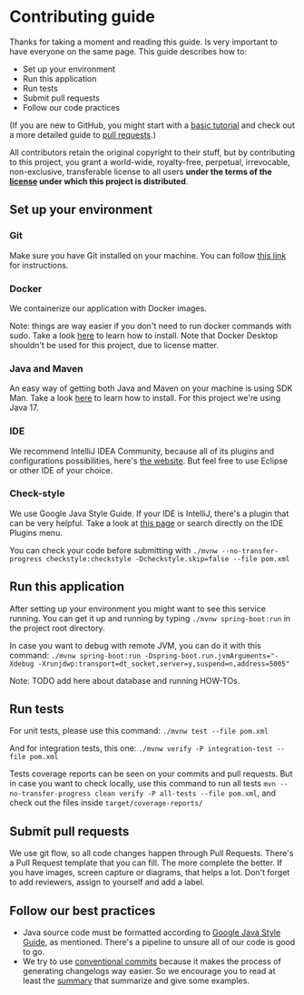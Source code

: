 # Contributing guide

Thanks for taking a moment and reading this guide. Is very important to have 
everyone on the same page. This guide describes how to:
- Set up your environment
- Run this application
- Run tests
- Submit pull requests
- Follow our code practices

(If you are new to GitHub, you might start with a [basic tutorial](https://help.github.com/articles/set-up-git) and check out a more detailed guide to [pull requests](https://help.github.com/articles/using-pull-requests/).)

All contributors retain the original copyright to their stuff, but by
contributing to this project, you grant a world-wide, royalty-free, 
perpetual, irrevocable, non-exclusive, transferable license to all 
users **under the terms of the [license](./LICENSE.md) under which 
this project is distributed**.

## Set up your environment

### Git

Make sure you have Git installed on your machine. You can follow
[this link](https://git-scm.com/downloads) for instructions.

### Docker

We containerize our application with Docker images. 

Note: things are way 
easier if you don't need to run docker commands with sudo. Take a look
[here](https://docs.docker.com/engine/install/#server) to learn how to
install. Note that Docker Desktop shouldn't be used for this project,
due to license matter.

### Java and Maven

An easy way of getting both Java and Maven on your machine is using 
SDK Man. Take a look [here](https://sdkman.io/) to learn how to install.
For this project we're using Java 17.

### IDE

We recommend IntelliJ IDEA Community, because all of its plugins and
configurations possibilities, here's [the website](https://www.jetbrains.com/idea/download).
But feel free to use Eclipse or other IDE of your choice.

### Check-style

We use Google Java Style Guide. If your IDE is IntelliJ, there's a plugin
that can be very helpful. Take a look at
[this page](https://plugins.jetbrains.com/plugin/8527-google-java-format)
or search directly on the IDE Plugins menu.

You can check your code before submitting with `./mvnw --no-transfer-progress checkstyle:checkstyle -Dcheckstyle.skip=false --file pom.xml`

## Run this application

After setting up your environment you might want to see this service running. 
You can get it up and running by typing `./mvnw spring-boot:run` in the project
root directory.

In case you want to debug with remote JVM, you can do it with this command:
`./mvnw spring-boot:run -Dspring-boot.run.jvmArguments="-Xdebug -Xrunjdwp:transport=dt_socket,server=y,suspend=n,address=5005"`

Note: TODO add here about database and running HOW-TOs.

## Run tests

For unit tests, please use this command: `./mvnw test --file pom.xml`

And for integration tests, this one: `./mvnw verify -P integration-test --file pom.xml`

Tests coverage reports can be seen on your commits and pull requests. But in case you 
want to check locally, use this command to run all tests `mvn --no-transfer-progress clean verify -P all-tests --file pom.xml`,
and check out the files inside `target/coverage-reports/`

## Submit pull requests

We use git flow, so all code changes happen through Pull Requests. There's a
Pull Request template that you can fill. The more complete the better. If you
have images, screen capture or diagrams, that helps a lot. Don't forget to add
reviewers, assign to yourself and add a label.

## Follow our best practices

- Java source code must be formatted according to
[Google Java Style Guide](https://google.github.io/styleguide/javaguide.html),
as mentioned. There's a pipeline to unsure all of our code is good to go.
- We try to use [conventional commits](https://www.conventionalcommits.org/)
because it makes the process of generating changelogs way easier. So we encourage
you to read at least the [summary](https://www.conventionalcommits.org/en/v1.0.0/#summary)
that summarize and give some examples.

